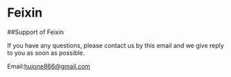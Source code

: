 # Feixin
##Support of Feixin

If you have any questions, please contact us by this email and we give reply to you as soon as possible.

Email:huione866@gmail.com
